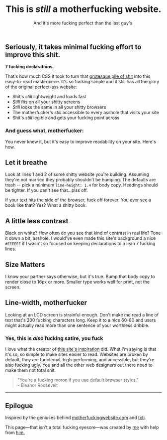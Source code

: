 <!DOCTYPE html>
<html>
    <head>
        <meta charset="utf-8" />
        <title>better motherfucking website</title>
    </head>
    <body>
        <body><header><h1>This is <em>still</em> a motherfucking website.</h1>
        <aside>And it's more fucking perfect than the last guy's.</aside></header>
        <h2>Seriously, it takes minimal fucking effort to improve this shit.</h2>
        <p><strong>7 fucking declarations.</strong></p>
        <p>That's how much CSS it took to turn that 
        <a href ="http://motherfuckingwebsite.com/">grotesque pile of shit</a>
        into this easy-to-read masterpiece. It's so fucking simple and it still has all the glory of the original perfect-ass website:
        <ul>
    <li>Shit's <em>still</em> lightweight and loads fast</li>
    <li><em>Still</em> fits on all your shitty screens</li>
    <li><em>Still</em> looks the same in all your shitty browsers</li>
    <li>The motherfucker's <em>still</em> accessible to every asshole that visits your site</li>
    <li>Shit's <em>still</em> legible and gets your fucking point across</li>
    </ul>
    <h3>And guess what, motherfucker:</h3>
    <p>You never knew it, but it's easy to improve readability on your site. Here's how.</p>
    <h2>Let it breathe</h2>
    <p>Look at lines 1 and 2 of some shitty website you're building. Assuming they're not married they probably shouldn't be humping. The defaults are trash -- pick a minimum <code>line-height: 1.4</code> for body copy. Headings should be tighter. If you can't see that...piss off.</p>
    <p>If your text hits the side of the browser, fuck off forever. You ever see a book like that? Yes? What a shitty book.</p>
    <h2>A little less contrast</h2>
    <p>Black on white? How often do you see that kind of contrast in real life? Tone it down a bit, asshole. I would've even made this site's background a nice <code>#EEEEEE</code> if I wasn't so focused on keeping declarations to a lean 7 fucking lines.</p>
    <h2>Size Matters</h2>
    <p>I know your partner says otherwise, but it's true. Bump that body copy to render close to 16px or more. Smaller type works well for print, not the screen.</p>
    <h2>Line-width, motherfucker</h2>
    <p>Looking at an LCD screen is strainful enough. Don't make me read a line of text that's 200 fucking characters long. Keep it to a nice 60-80 and users might actually read more than one sentence of your worthless dribble.</p>
    <h3>Yes, this is <em>also</em> fucking satire, you fuck</h3>
    <p>I love what the creator of 
    <a href="http://motherfuckingwebsite.com/">this site's inspiration</a> 
    did. What I'm saying is that it's so, so simple to make sites easier to read. Websites are broken by default, they are functional, high-performing, and accessible, but they're also fucking ugly. You and all the other web designers out there need to make them not total shit.</p>
<blockquote>"You're a fucking moron if you use default browser styles."
<br>
- Eleanor Roosevelt</blockquote>
<hr>
<h2>Epilogue</h2>
<p>Inspired by the geniuses behind <a href="http://motherfuckingwebsite.com/">motherfuckingwebsite.com</a>
and <a href="http://txti.es">txti</a>.
</p>
<p>This page&mdash;that isn't a total fucking eyesore&mdash;was created by <a
href="https://twitter.com/drew_mc">me</a>
 with help from <a
href="https://twitter.com/gabehammersmith">him.</a>
    </body>
</html>
